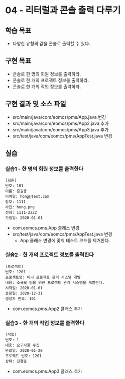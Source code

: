 # 04 - 리터럴과 콘솔 출력 다루기

## 학습 목표

- 다양한 유형의 값을 콘솔로 출력할 수 있다.

## 구현 목표

- 콘솔로 한 명의 회원 정보를 출력하라.
- 콘솔로 한 개의 프로젝트 정보를 출력하라.
- 콘솔로 한 개의 작업 정보를 출력하라.
  
## 구현 결과 및 소스 파일

- src/main/java/com/eomcs/pms/App.java 변경
- src/main/java/com/eomcs/pms/App2.java 추가
- src/main/java/com/eomcs/pms/App3.java 추가
- src/test/java/com/eomcs/pms/AppTest.java 변경

## 실습

### 실습1 - 한 명의 회원 정보를 출력한다

```console
[회원]
번호: 101
이름: 홍길동
이메일: hong@test.com
암호: 1111
사진: hong.png
전화: 1111-2222
가입일: 2020-01-01
```

- com.eomcs.pms.App  클래스 변경
- src/test/java/com/eomcs/pms/AppTest.java 변경
  - App 클래스 변경에 맞춰 테스트 코드를 제거한다.

### 실습2 - 한 개의 프로젝트 정보를 출력한다

```console
[프로젝트]
번호: 1201
프로젝트명: 미니 프로젝트 관리 시스템 개발
내용: 소규모 팀을 위한 프로젝트 관리 시스템을 개발한다.
시작일: 2020-01-01
종료일: 2020-12-31
생성자 번호: 101
```

- com.eomcs.pms.App2  클래스 추가
  
### 실습3 - 한 개의 작업 정보를 출력한다

```console
[작업]
번호: 1
내용: 요구사항 수집
완료일: 2020-01-20
프로젝트 번호: 1201
상태: 진행중
```

- com.eomcs.pms.App3  클래스 추가
